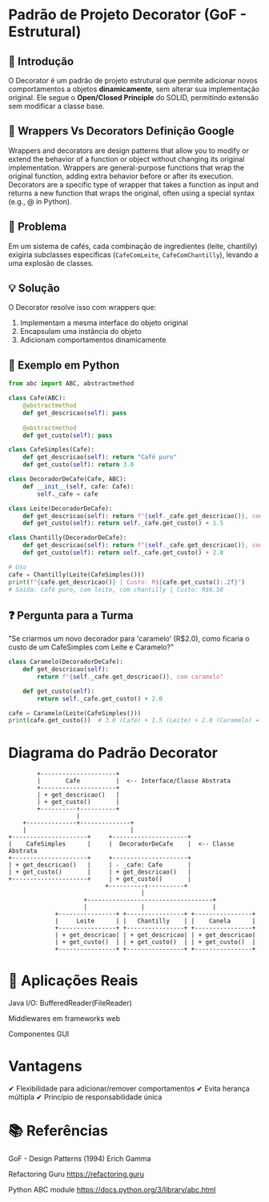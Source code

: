 # **Padrão de Projeto Decorator (GoF - Estrutural)**

## **📌 Introdução**
O Decorator é um padrão de projeto estrutural que permite adicionar novos comportamentos a objetos **dinamicamente**, sem alterar sua implementação original. Ele segue o **Open/Closed Principle** do SOLID, permitindo extensão sem modificar a classe base.

## **📌 Wrappers Vs Decorators** Definição Google
Wrappers and decorators are design patterns that allow you to modify or extend the behavior of a function or object without changing its original implementation. Wrappers are general-purpose functions that wrap the original function, adding extra behavior before or after its execution. Decorators are a specific type of wrapper that takes a function as input and returns a new function that wraps the original, often using a special syntax (e.g., @ in Python). 

## **🔎 Problema**
Em um sistema de cafés, cada combinação de ingredientes (leite, chantilly) exigiria subclasses específicas (`CafeComLeite`, `CafeComChantilly`), levando a uma explosão de classes.

## **💡 Solução**
O Decorator resolve isso com wrappers que:
1. Implementam a mesma interface do objeto original
2. Encapsulam uma instância do objeto
3. Adicionam comportamentos dinamicamente

## **📂 Exemplo em Python**
```python
from abc import ABC, abstractmethod

class Cafe(ABC):
    @abstractmethod
    def get_descricao(self): pass
    
    @abstractmethod
    def get_custo(self): pass

class CafeSimples(Cafe):
    def get_descricao(self): return "Café puro"
    def get_custo(self): return 3.0

class DecoradorDeCafe(Cafe, ABC):
    def __init__(self, cafe: Cafe):
        self._cafe = cafe

class Leite(DecoradorDeCafe):
    def get_descricao(self): return f"{self._cafe.get_descricao()}, com leite"
    def get_custo(self): return self._cafe.get_custo() + 1.5

class Chantilly(DecoradorDeCafe):
    def get_descricao(self): return f"{self._cafe.get_descricao()}, com chantilly"
    def get_custo(self): return self._cafe.get_custo() + 2.0

# Uso
cafe = Chantilly(Leite(CafeSimples()))
print(f"{cafe.get_descricao()} | Custo: R${cafe.get_custo():.2f}")
# Saída: Café puro, com leite, com chantilly | Custo: R$6.50

```

## **❓ Pergunta para a Turma**
"Se criarmos um novo decorador para 'caramelo' (R$2.0), como ficaria o custo de um CafeSimples com Leite e Caramelo?"

```python
class Caramelo(DecoradorDeCafe):
    def get_descricao(self):
        return f"{self._cafe.get_descricao()}, com caramelo"

    def get_custo(self):
        return self._cafe.get_custo() + 2.0

cafe = Caramelo(Leite(CafeSimples()))
print(cafe.get_custo())  # 3.0 (Café) + 1.5 (Leite) + 2.0 (Caramelo) = R$6.50
```


# Diagrama do Padrão Decorator
```
        +---------------------+
        |       Cafe          |  <-- Interface/Classe Abstrata
        +---------------------+
        | + get_descricao()   |
        | + get_custo()       |
        +----------↑----------+
                   |
    +--------------+--------------+
    |                             |
+---------------------+     +---------------------+
|    CafeSimples      |     |  DecoradorDeCafe    |  <-- Classe Abstrata
+---------------------+     +---------------------+
| + get_descricao()   |     | - _cafe: Cafe       |
| + get_custo()       |     | + get_descricao()   |
+---------------------+     | + get_custo()       |
                           +----------↑----------+
                                     |
                     +-----------------------------------+
                     |               |                   |
             +----------------+ +----------------+ +----------------+
             |     Leite      | |   Chantilly    | |    Canela      |
             +----------------+ +----------------+ +----------------+
             | + get_descricao| | + get_descricao| | + get_descricao|
             | + get_custo()  | | + get_custo()  | | + get_custo()  |
             +----------------+ +----------------+ +----------------+
```

# 💼 Aplicações Reais
Java I/O: BufferedReader(FileReader)

Middlewares em frameworks web

Componentes GUI

# Vantagens
✔ Flexibilidade para adicionar/remover comportamentos
✔ Evita herança múltipla
✔ Princípio de responsabilidade única

# 📚 Referências
GoF - Design Patterns (1994) Erich Gamma

Refactoring Guru https://refactoring.guru

Python ABC module https://docs.python.org/3/library/abc.html
